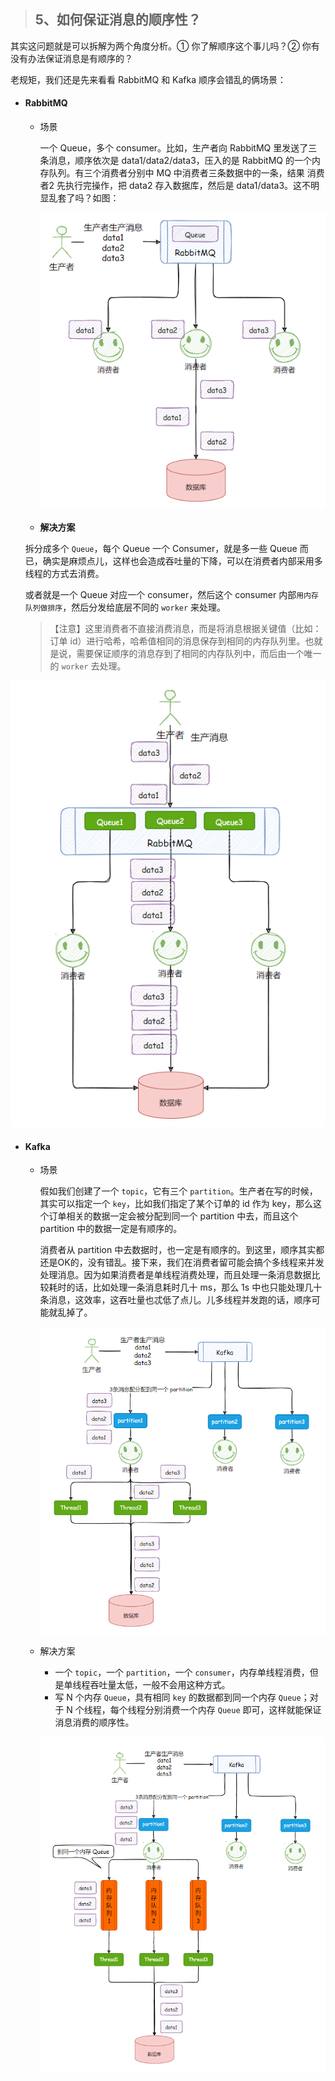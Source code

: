 > ## 5、如何保证消息的顺序性？ 

其实这问题就是可以拆解为两个角度分析。① 你了解顺序这个事儿吗？② 你有没有办法保证消息是有顺序的？

老规矩，我们还是先来看看 RabbitMQ 和 Kafka 顺序会错乱的俩场景：

- #### **RabbitMQ**

  - 场景

    一个 Queue，多个 consumer。比如，生产者向 RabbitMQ 里发送了三条消息，顺序依次是 data1/data2/data3，压入的是 RabbitMQ 的一个内存队列。有三个消费者分别中 MQ 中消费者三条数据中的一条，结果 消费者2 先执行完操作，把 data2 存入数据库，然后是 data1/data3。这不明显乱套了吗？如图：

    ![image-20220907223835220](06-%E5%A6%82%E4%BD%95%E4%BF%9D%E8%AF%81%E6%B6%88%E6%81%AF%E7%9A%84%E9%A1%BA%E5%BA%8F%E6%80%A7%EF%BC%9F.assets/image-20220907223835220.png)
    
  - **解决方案**
  
  拆分成多个 `Queue`，每个 Queue 一个 Consumer，就是多一些 Queue 而已，确实是麻烦点儿，这样也会造成吞吐量的下降，可以在消费者内部采用多线程的方式去消费。
  
  或者就是一个 Queue 对应一个 consumer，然后这个 consumer 内部`用内存队列做排序`，然后分发给底层不同的 `worker` 来处理。
  
  > 【注意】这里消费者不直接消费消息，而是将消息根据关键值（比如：订单 id）进行哈希，哈希值相同的消息保存到相同的内存队列里。也就是说，需要保证顺序的消息存到了相同的内存队列中，而后由一个唯一的 `worker` 去处理。
  

![image-20220907223905425](06-%E5%A6%82%E4%BD%95%E4%BF%9D%E8%AF%81%E6%B6%88%E6%81%AF%E7%9A%84%E9%A1%BA%E5%BA%8F%E6%80%A7%EF%BC%9F.assets/image-20220907223905425.png)

- #### **Kafka**

  - 场景

    假如我们创建了一个 `topic`，它有三个 `partition`。生产者在写的时候，其实可以指定一个 `key`，比如我们指定了某个订单的 id 作为 key，那么这个订单相关的数据一定会被分配到同一个 partition 中去，而且这个 partition 中的数据一定是有顺序的。

    消费者从 partition 中去数据时，也一定是有顺序的。到这里，顺序其实都还是OK的，没有错乱。接下来，我们在消费者留可能会搞个多线程来并发处理消息。因为如果消费者是单线程消费处理，而且处理一条消息数据比较耗时的话，比如处理一条消息耗时几十 ms，那么 1s 中也只能处理几十条消息，这效率，这吞吐量也忒低了点儿。儿多线程并发跑的话，顺序可能就乱掉了。

    ![image-20220907223957129](06-%E5%A6%82%E4%BD%95%E4%BF%9D%E8%AF%81%E6%B6%88%E6%81%AF%E7%9A%84%E9%A1%BA%E5%BA%8F%E6%80%A7%EF%BC%9F.assets/image-20220907223957129.png)

  - 解决方案

    - 一个 `topic`，一个 `partition`，一个 `consumer`，内存单线程消费，但是单线程吞吐量太低，一般不会用这种方式。
    - 写 N 个内存 `Queue`，具有相同 `key` 的数据都到同一个内存 `Queue`；对于 N 个线程，每个线程分别消费一个内存 `Queue` 即可，这样就能保证消息消费的顺序性。

    ![image-20220907224032084](06-%E5%A6%82%E4%BD%95%E4%BF%9D%E8%AF%81%E6%B6%88%E6%81%AF%E7%9A%84%E9%A1%BA%E5%BA%8F%E6%80%A7%EF%BC%9F.assets/image-20220907224032084.png)